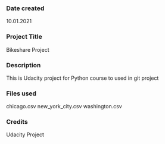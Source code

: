 ### Date created
10.01.2021

### Project Title
Bikeshare Project

### Description
This is Udacity project for Python course to used in git project

### Files used
chicago.csv
new_york_city.csv
washington.csv

### Credits
Udacity Project
